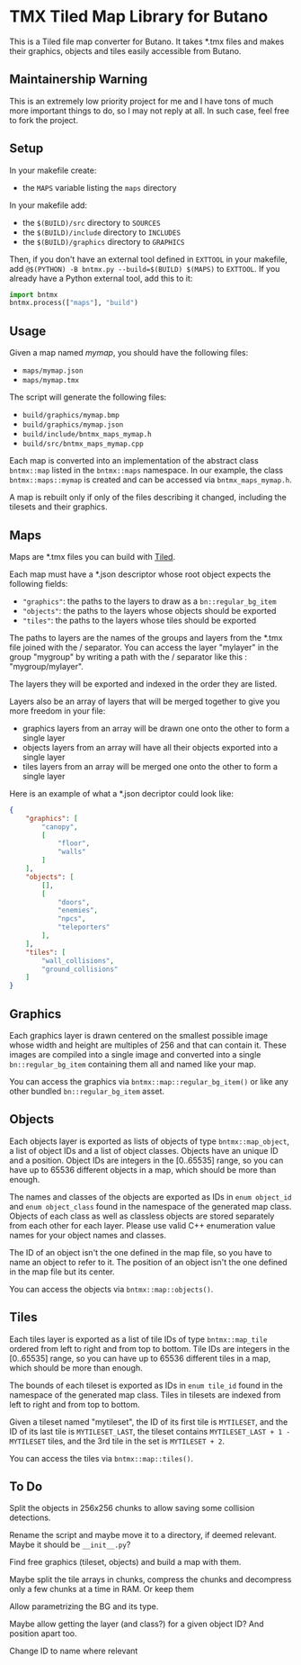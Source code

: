 # TMX Tiled Map Library for Butano

This is a Tiled file map converter for Butano.
It takes *.tmx files and makes their graphics, objects and tiles easily
accessible from Butano.

## Maintainership Warning

This is an extremely low priority project for me and I have tons of much more
important things to do, so I may not reply at all.
In such case, feel free to fork the project.

## Setup

In your makefile create:
- the `MAPS` variable listing the `maps` directory

In your makefile add:
- the `$(BUILD)/src` directory to `SOURCES`
- the `$(BUILD)/include` directory to `INCLUDES`
- the `$(BUILD)/graphics` directory to `GRAPHICS`

Then, if you don't have an external tool defined in `EXTTOOL` in your makefile,
add `@$(PYTHON) -B bntmx.py --build=$(BUILD) $(MAPS)` to `EXTTOOL`.
If you already have a Python external tool, add this to it:
```python
import bntmx
bntmx.process(["maps"], "build")
```

## Usage

Given a map named *mymap*, you should have the following files:
- `maps/mymap.json`
- `maps/mymap.tmx`

The script will generate the following files:
- `build/graphics/mymap.bmp`
- `build/graphics/mymap.json`
- `build/include/bntmx_maps_mymap.h`
- `build/src/bntmx_maps_mymap.cpp`

Each map is converted into an implementation of the abstract class `bntmx::map`
listed in the `bntmx::maps` namespace.
In our example, the class `bntmx::maps::mymap` is created and can be accessed
via `bntmx_maps_mymap.h`.

A map is rebuilt only if only of the files describing it changed, including the
tilesets and their graphics.

## Maps

Maps are *.tmx files you can build with [Tiled](https://www.mapeditor.org/).

Each map must have a *.json descriptor whose root object expects the following
fields:
- `"graphics"`: the paths to the layers to draw as a `bn::regular_bg_item`
- `"objects"`: the paths to the layers whose objects should be exported
- `"tiles"`: the paths to the layers whose tiles should be exported

The paths to layers are the names of the groups and layers from the *.tmx file
joined with the / separator.
You can access the layer "mylayer" in the group "mygroup" by writing a path with
the / separator like this : "mygroup/mylayer".

The layers they will be exported and indexed in the order they are listed.

Layers also be an array of layers that will be merged together to give you more
freedom in your file:
- graphics layers from an array will be drawn one onto the other to form a
  single layer
- objects layers from an array will have all their objects exported into a
  single layer
- tiles layers from an array will be merged one onto the other to form a
  single layer

Here is an example of what a *.json decriptor could look like:
```json
{
    "graphics": [
        "canopy",
        [
            "floor",
            "walls"
        ]
    ],
    "objects": [
        [],
        [
            "doors",
            "enemies",
            "npcs",
            "teleporters"
        ],
    ],
    "tiles": [
        "wall_collisions",
        "ground_collisions"
    ]
}
```

## Graphics

Each graphics layer is drawn centered on the smallest possible image whose width
and height are multiples of 256 and that can contain it.
These images are compiled into a single image and converted into a single
`bn::regular_bg_item` containing them all and named like your map.

You can access the graphics via `bntmx::map::regular_bg_item()` or like any
other bundled `bn::regular_bg_item` asset.

## Objects

Each objects layer is exported as lists of objects of type `bntmx::map_object`,
a list of object IDs and a list of object classes.
Objects have an unique ID and a position.
Object IDs are integers in the [0..65535] range, so you can have up to 65536
different objects in a map, which should be more than enough.

The names and classes of the objects are exported as IDs in `enum object_id` and
`enum object_class` found in the namespace of the generated map class.
Objects of each class as well as classless objects are stored separately from
each other for each layer.
Please use valid C++ enumeration value names for your object names and classes.

The ID of an object isn't the one defined in the map file, so you have to name
an object to refer to it.
The position of an object isn't the one defined in the map file but its center.

You can access the objects via `bntmx::map::objects()`.

## Tiles

Each tiles layer is exported as a list of tile IDs of type `bntmx::map_tile`
ordered from left to right and from top to bottom.
Tile IDs are integers in the [0..65535] range, so you can have up to 65536
different tiles in a map, which should be more than enough.

The bounds of each tileset is exported as IDs in `enum tile_id` found in the
namespace of the generated map class.
Tiles in tilesets are indexed from left to right and from top to bottom.

Given a tileset named "mytileset", the ID of its first tile is `MYTILESET`, and
the ID of its last tile is `MYTILESET_LAST`, the tileset contains
`MYTILESET_LAST + 1 - MYTILESET` tiles, and the 3rd tile in the set is
`MYTILESET + 2`.

You can access the tiles via `bntmx::map::tiles()`.

## To Do

Split the objects in 256x256 chunks to allow saving some collision detections.

Rename the script and maybe move it to a directory, if deemed relevant.
Maybe it should be `__init__.py`?

Find free graphics (tileset, objects) and build a map with them.

Maybe split the tile arrays in chunks, compress the chunks and decompress only a
few chunks  at a time in RAM. Or keep them

Allow parametrizing the BG and its type.

Maybe allow getting the layer (and class?) for a given object ID? And position
apart too.

Change ID to name where relevant
